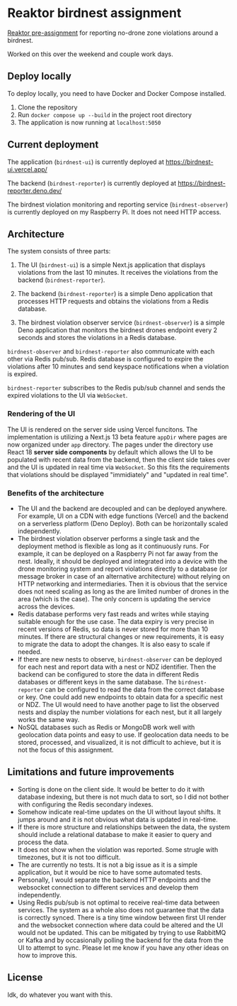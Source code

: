 # Reaktor birdnest assignment

[Reaktor pre-assignment](https://assignments.reaktor.com/birdnest/) for reporting no-drone zone violations around a birdnest.

Worked on this over the weekend and couple work days.

## Deploy locally

To deploy locally, you need to have Docker and Docker Compose installed.

1. Clone the repository
2. Run `docker compose up --build` in the project root directory
3. The application is now running at `localhost:5050`

## Current deployment

The application (`birdnest-ui`) is currently deployed at https://birdnest-ui.vercel.app/

The backend (`birdnest-reporter`) is currently deployed at https://birdnest-reporter.deno.dev/

The birdnest violation monitoring and reporting service (`birdnest-observer`) is currently deployed on my Raspberry Pi. It does not need HTTP access.

## Architecture

The system consists of three parts:

1. The UI (`birdnest-ui`) is a simple Next.js application that displays violations from the last 10 minutes. It receives the violations from the backend (`birdnest-reporter`).

2. The backend (`birdnest-reporter`) is a simple Deno application that processes HTTP requests and obtains the violations from a Redis database.

3. The birdnest violation observer service (`birdnest-observer`) is a simple Deno application that monitors the birdnest drones endpoint every 2 seconds and stores the violations in a Redis database.

`birdnest-observer` and `birdnest-reporter` also communicate with each other via Redis pub/sub. Redis database is configured to expire the violations after 10 minutes and send keyspace notifications when a violation is expired.

`birdnest-reporter` subscribes to the Redis pub/sub channel and sends the expired violations to the UI via `WebSocket`.

### Rendering of the UI

The UI is rendered on the server side using Vercel funcitons. The implementation is utilizing a Next.js 13 beta feature `appDir` where pages are now organized under `app` directory. The pages under the directory use React 18 **server side components** by default which allows the UI to be populated with recent data from the backend, then the client side takes over and the UI is updated in real time via `WebSocket`. So this fits the requirements that violations should be displayed "immidiately" and "updated in real time".

### Benefits of the architecture

- The UI and the backend are decoupled and can be deployed anywhere. For example, UI on a CDN with edge functions (Vercel) and the backend on a serverless platform (Deno Deploy). Both can be horizontally scaled independently.
- The birdnest violation observer performs a single task and the deployment method is flexible as long as it continuously runs. For example, it can be deployed on a Raspberry Pi not far away from the nest. Ideally, it should be deployed and integrated into a device with the drone monitoring system and report violations directly to a database (or message broker in case of an alternative architecture) without relying on HTTP networking and intermediaries. Then it is obvious that the service does not need scaling as long as the are limited number of drones in the area (which is the case). The only concern is updating the service across the devices.
- Redis database performs very fast reads and writes while staying suitable enough for the use case. The data expiry is very precise in recent versions of Redis, so data is never stored for more than 10 minutes. If there are structural changes or new requirements, it is easy to migrate the data to adopt the changes. It is also easy to scale if needed.
- If there are new nests to observe, `birdnest-observer` can be deployed for each nest and report data with a nest or NDZ identifier. Then the backend can be configured to store the data in different Redis databases or different keys in the same database. The `birdnest-reporter` can be configured to read the data from the correct database or key. One could add new endpoints to obtain data for a specific nest or NDZ. The UI would need to have another page to list the observed nests and display the number violations for each nest, but it all largely works the same way.
- NoSQL databases such as Redis or MongoDB work well with geolocation data points and easy to use. If geolocation data needs to be stored, processed, and visualized, it is not difficult to achieve, but it is not the focus of this assignment.

## Limitations and future improvements

- Sorting is done on the client side. It would be better to do it with database indexing, but there is not much data to sort, so I did not bother with configuring the Redis secondary indexes.
- Somehow indicate real-time updates on the UI without layout shifts. It jumps around and it is not obvious what data is updated in real-time.
- If there is more structure and relationships between the data, the system should include a relational database to make it easier to query and process the data.
- It does not show when the violation was reported. Some strugle with timezones, but it is not too difficult.
- The are currently no tests. It is not a big issue as it is a simple application, but it would be nice to have some automated tests.
- Personally, I would separate the backend HTTP endpoints and the websocket connection to different services and develop them independently.
- Using Redis pub/sub is not optimal to receive real-time data between services. The system as a whole also does not guarantee that the data is correctly synced. There is a tiny time window between first UI render and the websocket connection where data could be altered and the UI would not be updated. This can be mitigated by trying to use RabbitMQ or Kafka and by occasionally polling the backend for the data from the UI to attempt to sync. Please let me know if you have any other ideas on how to improve this.

## License
Idk, do whatever you want with this.

